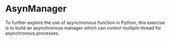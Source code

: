# AsynManager

To further explore the use of asynchronous function in Python, this exercise is to build an asynchronous manager which can control multiple thread for asynchronous processes.   